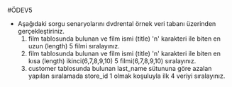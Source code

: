#ÖDEV5
* Aşağıdaki sorgu senaryolarını dvdrental örnek veri tabanı üzerinden gerçekleştiriniz.
  1. film tablosunda bulunan ve film ismi (title) 'n' karakteri ile biten en uzun (length) 5 filmi sıralayınız.
  2. film tablosunda bulunan ve film ismi (title) 'n' karakteri ile biten en kısa (length) ikinci(6,7,8,9,10) 5 filmi(6,7,8,9,10) sıralayınız.
  3. customer tablosunda bulunan last_name sütununa göre azalan yapılan sıralamada store_id 1 olmak koşuluyla ilk 4 veriyi sıralayınız.
